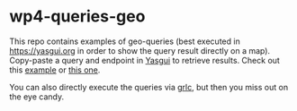 # wp4-queries-geo
This repo contains examples of geo-queries (best executed in https://yasgui.org in order to show the query result directly on a map). Copy-paste a query and endpoint in [Yasgui](https://yasgui.org) to retrieve results. Check out this [example](https://api.druid.datalegend.net/s/Fu5WzdPHp) or [this one](https://bit.ly/2DyonRK).

You can also directly execute the queries via [grlc](http://grlc.io/api/CLARIAH/wp4-queries-geo/), but then you miss out on the eye candy.
